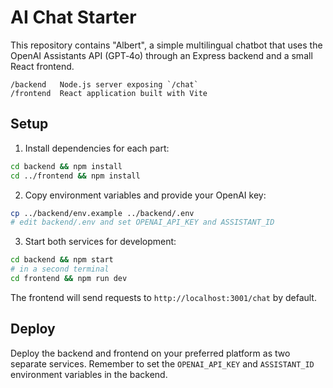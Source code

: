 # AI Chat Starter

This repository contains "Albert", a simple multilingual chatbot that uses the
OpenAI Assistants API (GPT‑4o) through an Express backend and a small React
frontend.

```
/backend   Node.js server exposing `/chat`
/frontend  React application built with Vite
```

## Setup

1. Install dependencies for each part:

```bash
cd backend && npm install
cd ../frontend && npm install
```

2. Copy environment variables and provide your OpenAI key:

```bash
cp ../backend/env.example ../backend/.env
# edit backend/.env and set OPENAI_API_KEY and ASSISTANT_ID
```

3. Start both services for development:

```bash
cd backend && npm start
# in a second terminal
cd frontend && npm run dev
```

The frontend will send requests to `http://localhost:3001/chat` by default.

## Deploy

Deploy the backend and frontend on your preferred platform as two separate services.
Remember to set the `OPENAI_API_KEY` and `ASSISTANT_ID` environment variables in the backend.

